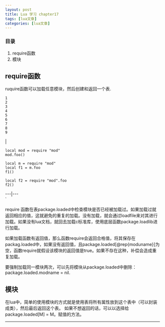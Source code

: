 ```yaml
---
layout: post
title: Lua 学习 chapter17  
tags: [lua文章]
categories: [lua文章]
---
```

### 目录

  1. require函数
  2. 模块

## require函数

ruquire函数可以加载任意模块，然后创建和返回一个表.

    
    
    1
    2
    3
    4
    5
    6
    7
    8
    9
    

|

    
    
    local mod = require "mod"
    mod.foo()
    
    local m = require "mod"
    local f1 = m.foo
    f1()
    
    local f2 = require "mod".foo
    f2()
      
  
---|---  
`

require
函数在表package.loaded中检查模块是否已经被加载过。如果加载过就返回相应的值，这就避免的重复的加载。没有加载，就会通过loadfile来对其进行加载。如果没有lua文档，就回去加载c标准库，使用底层函数package.loadlib进行加载。

如果加载函数有返回值，那么函数require会返回合格值，将其保存在packag.loaded中，如果没有返回值，且package.loaded[@rep{moduname}]为空，函数require就假设该模块的返回值是true。如果不存在这种，补偿会造成重复加载。

要强制加载同一模块两次，可以先将模块从package.loaded中删除：package.loaded.modname = nil.

## 模块

在lua中，简单的使用模块的方式就是使用表将所有属性放到这个表中（可以封装成类），然后最后返回这个表。
如果不想返回的话，可以以选择给package.loaded[M] = M。赋值的方法。

* * *